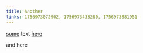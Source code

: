 ```yaml
---
title: Another
links: 1756973072902, 1756973433280, 1756973881951
---
```


<p><a target="_blank" rel="noopener noreferrer nofollow" class="page-link" href="/pages/start">some</a> text <a target="_blank" rel="noopener noreferrer nofollow" class="page-link" href="/pages/test">here</a></p><p>and here</p>